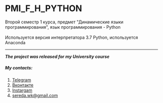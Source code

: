 # PMI_F_H_PYTHON
Второй семестр 1 курса, предмет "Динамические языки программирования", язык программирования - Python
<br/><br/>
Используется версия интерпретатора 3.7 Python, используется Anaconda

---------

***The project was released for my University course***

##### My contacts:
1. [Telegram](https://tgmsg.ru/princepepper)
2. [Вконтакте](https://vk.com/princepepper)
3. [Instargam](https://www.instagram.com/prince_pepper_official/?hl=ru)
4. <sereda.wk@gmail.com>
